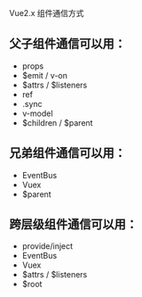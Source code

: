 Vue2.x 组件通信方式


## 父子组件通信可以用：
- props
- $emit / v-on
- $attrs / $listeners
- ref
- .sync
- v-model
- $children / $parent
## 兄弟组件通信可以用：
- EventBus
- Vuex
- $parent
## 跨层级组件通信可以用：
- provide/inject
- EventBus
- Vuex
- $attrs / $listeners
- $root